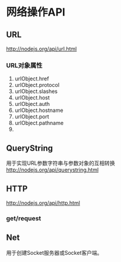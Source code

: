 # 网络操作API

## URL
http://nodejs.org/api/url.html

### URL对象属性
1. urlObject.href
2. urlObject.protocol
3. urlObject.slashes
4. urlObject.host
5. urlObject.auth
6. urlObject.hostname
7. urlObject.port
8. urlObject.pathname
9. 


## QueryString
用于实现URL参数字符串与参数对象的互相转换  
http://nodejs.org/api/querystring.html



## HTTP
http://nodejs.org/api/http.html
### get/request

## Net
用于创建Socket服务器或Socket客户端。  
